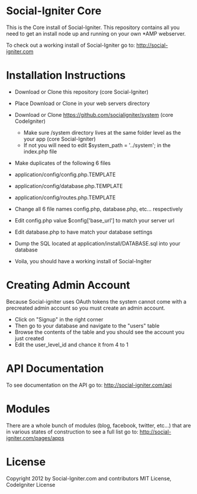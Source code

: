 Social-Igniter Core
===================

This is the Core install of Social-Igniter. This repository contains all you need to get an install node up and running on your own *AMP webserver.

To check out a working install of Social-Igniter go to: http://social-igniter.com

Installation Instructions
=========================

* Download or Clone this repository (core Social-Igniter)
* Place Download or Clone in your web servers directory 

* Download or Clone https://github.com/socialigniter/system (core CodeIgniter)
	* Make sure /system directory lives at the same folder level as the your app (core Social-Igniter)
	* If not you will need to edit $system_path = '../system'; in the index.php file

* Make duplicates of the following 6 files
* application/config/config.php.TEMPLATE
* application/config/database.php.TEMPLATE
* application/config/routes.php.TEMPLATE
* Change all 6 file names config.php, database.php, etc... respectively
* Edit config.php value $config['base_url'] to match your server url
* Edit database.php to have match your database settings
* Dump the SQL located at application/install/DATABASE.sql into your database
* Voila, you should have a working install of Social-Ingiter

Creating Admin Account
===============

Because Social-igniter uses OAuth tokens the system cannot come with a precreated admin account so you must create an admin account. 

* Click on "Signup" in the right corner
* Then go to your database and navigate to the "users" table
* Browse the contents of the table and you should see the account you just created
* Edit the user_level_id and chance it from 4 to 1

API Documentation
================

To see documentation on the API go to: http://social-igniter.com/api

Modules
=======

There are a whole bunch of modules (blog, facebook, twitter, etc...) that are in various states of construction to see a full list go to: http://social-igniter.com/pages/apps

License
=======

Copyright 2012 by Social-Igniter.com and contributors
MIT License, CodeIgniter License